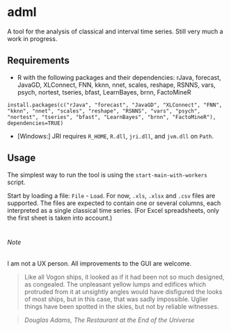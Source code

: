 # adml

A tool for the analysis of classical and interval time series. Still very much a work in progress.

## Requirements

- R with the following packages and their dependencies: rJava, forecast, JavaGD, XLConnect, FNN, kknn, nnet, scales, reshape, RSNNS, vars, psych, nortest, tseries, bfast, LearnBayes, brnn, FactoMineR

`install.packages(c("rJava", "forecast", "JavaGD", "XLConnect", "FNN", "kknn", "nnet", "scales", "reshape", "RSNNS", "vars", "psych", "nortest", "tseries", "bfast", "LearnBayes", "brnn", "FactoMineR"), dependencies=TRUE)`

- [Windows:] JRI requires `R_HOME`, `R.dll`, `jri.dll`, and `jvm.dll` on `Path`.


## Usage

The simplest way to run the tool is using the `start-main-with-workers` script.

Start by loading a file: `File` - `Load`. For now, `.xls`, `.xlsx` and `.csv` files are supported. The files are
expected to contain one or several columns, each interpreted as a single classical time series. (For Excel spreadsheets, only the first sheet is taken into account.)





#

###### Note

I am not a UX person. All improvements to the GUI are welcome.

> Like all Vogon ships, it looked as if it had been not so much
designed, as congealed. The unpleasant yellow lumps and edifices
which protruded from it at unsightly angles would have
disfigured the looks of most ships, but in this case, that
was sadly impossible. Uglier things have been spotted in the
skies, but not by reliable witnesses.

> *Douglas Adams, The Restaurant at the End of the Universe*
